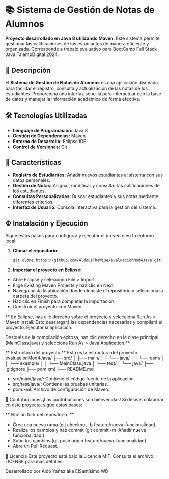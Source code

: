 # 📚 Sistema de Gestión de Notas de Alumnos

**Proyecto desarrollado en Java 8 utilizando Maven**. Este sistema permite gestionar las calificaciones de los estudiantes de manera eficiente y organizada. Corresponde a trabajo evaluativo para BootCamp Full Stack Java TalentoDigital 2024.

## 📄 Descripción

El **Sistema de Gestión de Notas de Alumnos** es una aplicación diseñada para facilitar el registro, consulta y actualización de las notas de los estudiantes. Proporciona una interfaz sencilla para interactuar con la base de datos y manejar la información académica de forma efectiva.

## 🛠️ Tecnologías Utilizadas

- **Lenguaje de Programación:** Java 8
- **Gestión de Dependencias:** Maven
- **Entorno de Desarrollo:** Eclipse IDE
- **Control de Versiones:** Git

## 🚀 Características

- **Registro de Estudiantes:** Añadir nuevos estudiantes al sistema con sus datos personales.
- **Gestión de Notas:** Asignar, modificar y consultar las calificaciones de los estudiantes.
- **Consultas Personalizadas:** Buscar estudiantes y sus notas mediante diferentes criterios.
- **Interfaz de Usuario:** Consola interactiva para la gestión del sistema.

## ⚙️ Instalación y Ejecución

Sigue estos pasos para configurar y ejecutar el proyecto en tu entorno local:

1. **Clonar el repositorio:**
   ```bash
   git clone https://github.com/AldousTheWise/evaluacionMod4Java.git
2. **Importar el proyecto en Eclipse:**

- Abre Eclipse y selecciona File > Import.
- Elige Existing Maven Projects y haz clic en Next.
- Navega hasta la ubicación donde clonaste el repositorio y selecciona la carpeta del proyecto.
- Haz clic en Finish para completar la importación.
- Construir el proyecto con Maven:

** En Eclipse, haz clic derecho sobre el proyecto y selecciona Run As > Maven install.
Esto descargará las dependencias necesarias y compilará el proyecto.
Ejecutar la aplicación:

Después de la compilación exitosa, haz clic derecho en la clase principal (MainClass.java) y selecciona Run As > Java Application.**

** Estructura del proyecto **
Esta es la estructura del proyecto.
evaluacionMod4Java/
├── src/
│   ├── main/
│   │   └── java/
│   │       └── com/
│   │           └── example/
│   │               └── MainClass.java
│   └── test/
│       └── java/
├── .gitignore
├── pom.xml
└── README.md

- src/main/java/: Contiene el código fuente de la aplicación.
- src/test/java/: Contiene las pruebas unitarias.
- pom.xml: Archivo de configuración de Maven.

🤝 Contribuciones
¡Las contribuciones son bienvenidas! Si deseas colaborar en este proyecto, sigue estos pasos:

** Haz un fork del repositorio. **
- Crea una nueva rama (git checkout -b feature/nueva-funcionalidad).
- Realiza los cambios y haz commit (git commit -m 'Añadir nueva funcionalidad').
- Sube tus cambios (git push origin feature/nueva-funcionalidad).
- Abre un Pull Request.

📄 Licencia
Este proyecto está bajo la Licencia MIT. Consulta el archivo LICENSE para más detalles.

Desarrollado por Aldo Yáñez aka ElSantísimo WD
